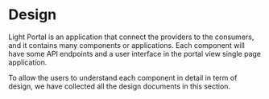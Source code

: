 # Design

Light Portal is an application that connect the providers to the consumers, and it contains many components or applications. Each component will have some API endpoints and a user interface in the portal view single page application. 

To allow the users to understand each component in detail in term of design, we have collected all the design documents in this section. 


